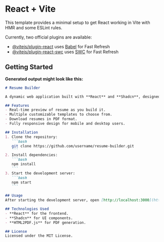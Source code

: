 # React + Vite

This template provides a minimal setup to get React working in Vite with HMR and some ESLint rules.

Currently, two official plugins are available:

- [@vitejs/plugin-react](https://github.com/vitejs/vite-plugin-react/blob/main/packages/plugin-react/README.md) uses [Babel](https://babeljs.io/) for Fast Refresh
- [@vitejs/plugin-react-swc](https://github.com/vitejs/vite-plugin-react-swc) uses [SWC](https://swc.rs/) for Fast Refresh
## Getting Started


   **Generated output might look like this:**
   ```md
   # Resume Builder

   A dynamic web application built with **React** and **Shadcn**, designed for users to build, customize, and download resumes in PDF format with real-time previews.

   ## Features
   - Real-time preview of resume as you build it.
   - Multiple customizable templates to choose from.
   - Download resumes in PDF format.
   - Fully responsive design for mobile and desktop users.

   ## Installation
   1. Clone the repository:
      ```bash
      git clone https://github.com/username/resume-builder.git
      ```
   2. Install dependencies:
      ```bash
      npm install
      ```
   3. Start the development server:
      ```bash
      npm start
      ```

   ## Usage
   After starting the development server, open [http://localhost:3000](http://localhost:3000) in your browser. Start building your resume by filling out your details, selecting a template, and downloading the PDF.

   ## Technologies Used
   - **React** for the frontend.
   - **Shadcn** for UI components.
   - **HTML2PDF.js** for PDF generation.

   ## License
   Licensed under the MIT License.

   
